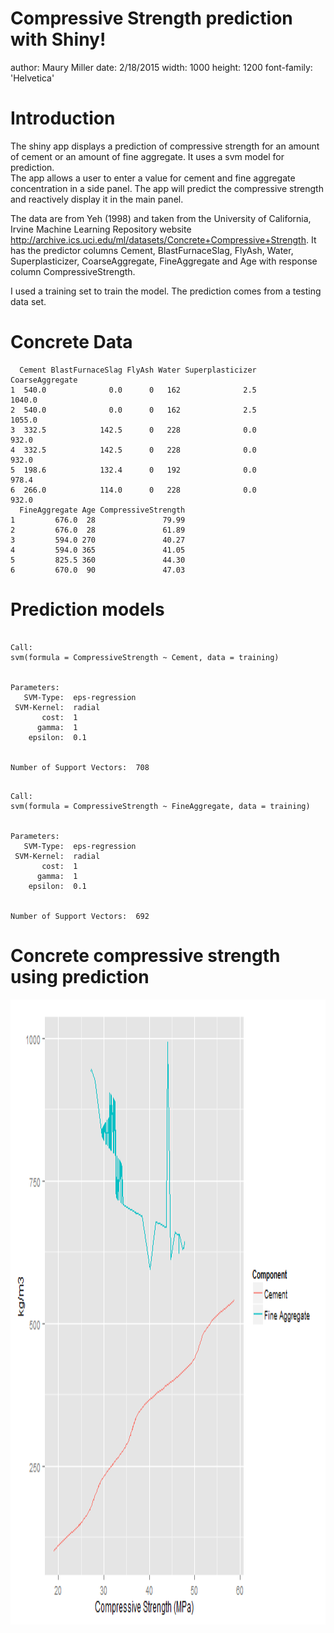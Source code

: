 Compressive Strength prediction with Shiny!
========================================================
author: Maury Miller
date: 2/18/2015
width: 1000
height: 1200
font-family: 'Helvetica'

Introduction
========================================================

The shiny app displays a prediction of compressive strength for
an amount of cement or an amount of fine aggregate.  It uses a svm
model for prediction.  
The app allows a user to enter a value for cement
and fine aggregate concentration in a side panel. The app will predict the
compressive strength and reactively display it in the main panel.

The data are from Yeh (1998) and taken from 
the University of California, Irvine Machine Learning Repository
website http://archive.ics.uci.edu/ml/datasets/Concrete+Compressive+Strength.
It has the predictor columns Cement, BlastFurnaceSlag, FlyAsh, Water, Superplasticizer, 
CoarseAggregate, FineAggregate and Age with response column CompressiveStrength.

I used a training set to train the model.  The prediction comes from a testing data set.


Concrete Data
========================================================


```
  Cement BlastFurnaceSlag FlyAsh Water Superplasticizer CoarseAggregate
1  540.0              0.0      0   162              2.5          1040.0
2  540.0              0.0      0   162              2.5          1055.0
3  332.5            142.5      0   228              0.0           932.0
4  332.5            142.5      0   228              0.0           932.0
5  198.6            132.4      0   192              0.0           978.4
6  266.0            114.0      0   228              0.0           932.0
  FineAggregate Age CompressiveStrength
1         676.0  28               79.99
2         676.0  28               61.89
3         594.0 270               40.27
4         594.0 365               41.05
5         825.5 360               44.30
6         670.0  90               47.03
```

Prediction models
========================================================


```

Call:
svm(formula = CompressiveStrength ~ Cement, data = training)


Parameters:
   SVM-Type:  eps-regression 
 SVM-Kernel:  radial 
       cost:  1 
      gamma:  1 
    epsilon:  0.1 


Number of Support Vectors:  708
```

```

Call:
svm(formula = CompressiveStrength ~ FineAggregate, data = training)


Parameters:
   SVM-Type:  eps-regression 
 SVM-Kernel:  radial 
       cost:  1 
      gamma:  1 
    epsilon:  0.1 


Number of Support Vectors:  692
```

Concrete compressive strength using prediction
========================================================

<img src="shinyApp-figure/unnamed-chunk-2-1.png" title="plot of chunk unnamed-chunk-2" alt="plot of chunk unnamed-chunk-2" width="1000px" height="1000px" />
